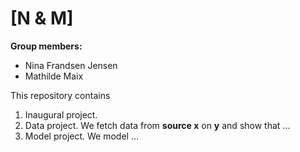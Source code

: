 # \[N & M\]

**Group members:**
- Nina Frandsen Jensen
- Mathilde Maix

This repository contains  
1. Inaugural project. 
2. Data project. We fetch data from **source x** on **y** and show that ...
3. Model project. We model ...
